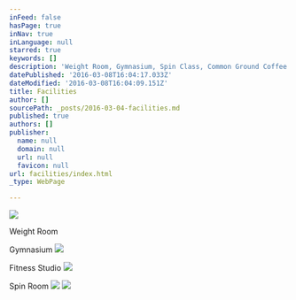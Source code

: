 ```yaml
---
inFeed: false
hasPage: true
inNav: true
inLanguage: null
starred: true
keywords: []
description: 'Weight Room, Gymnasium, Spin Class, Common Ground Coffee Shop'
datePublished: '2016-03-08T16:04:17.033Z'
dateModified: '2016-03-08T16:04:09.151Z'
title: Facilities
author: []
sourcePath: _posts/2016-03-04-facilities.md
published: true
authors: []
publisher:
  name: null
  domain: null
  url: null
  favicon: null
url: facilities/index.html
_type: WebPage

---
```

![](https://the-grid-user-content.s3-us-west-2.amazonaws.com/bc900654-0465-49b9-b11e-de870a533d71.jpg)

Weight Room

Gymnasium
![](https://s3-us-west-2.amazonaws.com/the-grid-img/p/26b1b6e664f98e3b3557422cf8dfcd2612cf26e8.jpg)

Fitness Studio
![](https://s3-us-west-2.amazonaws.com/the-grid-img/p/7c639e1c18c6586a6901f28c9ca8c0d8d65bea46.jpg)

Spin Room
![](https://s3-us-west-2.amazonaws.com/the-grid-img/p/912baa9393a5247efbfa41450741bce0ed756bf8.jpg)
![](https://the-grid-user-content.s3-us-west-2.amazonaws.com/777ef706-0fdf-460e-a7c6-6e4f75cdec81.jpg)